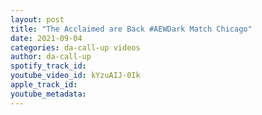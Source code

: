 ```yaml
---
layout: post
title: "The Acclaimed are Back #AEWDark Match Chicago"
date: 2021-09-04
categories: da-call-up videos
author: da-call-up
spotify_track_id: 
youtube_video_id: kYzuAIJ-0Ik
apple_track_id: 
youtube_metadata: 
---
```

